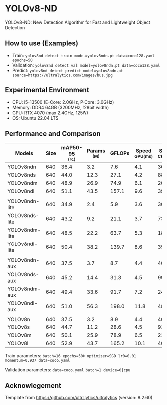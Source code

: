 # YOLOv8-ND
YOLOv8-ND: New Detection Algorithm for Fast and Lightweight Object Detection

## How to use (Examples)
* Train: `yolov8nd detect train model=yolov8ndn.pt data=coco128.yaml epochs=50`
* Validation: `yolov8nd detect val model=yolov8ndn.pt data=coco128.yaml`
* Predict: `yolov8nd detect predict model=yolov8ndn.pt source=https://ultralytics.com/images/bus.jpg`

## Experimental Environment
* CPU: i5-13500 (E-Core: 2.0GHz, P-Core: 3.0GHz)
* Memory: DDR4 64GB (3200MHz, 128bit width)
* GPU: RTX 4070 (max 2.4GHz, 125W)
* OS: Ubuntu 22.04 LTS

## Performance and Comparison

| Models            | Size  | mAP50-95<br><sup>(%)  | Params<br><sup>(M)| GFLOPs    | Speed<br><sup>GPU(ms) | Speed<br><sup>CPU(ms) |
|-------------------|-------|-----------------------|-------------------|-----------|-----------------------|-----------------------|
| YOLOv8ndn         | 640   | 36.4                  | 3.2               | 7.6       | 4.1                   | 36.9                  |
| YOLOv8nds         | 640   | 44.0                  | 12.3              | 27.1      | 4.2                   | 88.2                  |
| YOLOv8ndm         | 640   | 48.9                  | 26.9              | 74.9      | 6.1                   | 205.5                 |
| YOLOv8ndl         | 640   | 51.1                  | 43.5              | 157.1     | 9.6                   | 390.5                 |
|                   |       |                       |                   |           |                       |                       |
| YOLOv8ndn-lite    | 640   | 34.9                  | 2.4               | 5.9       | 3.6                   | 30.9                  |
| YOLOv8nds-lite    | 640   | 43.2                  | 9.2               | 21.1      | 3.7                   | 73.7                  |
| YOLOv8ndm-lite    | 640   | 48.5                  | 22.2              | 63.7      | 5.3                   | 181.4                 |
| YOLOv8ndl-lite    | 640   | 50.4                  | 38.2              | 139.7     | 8.6                   | 352.4                 |
|                   |       |                       |                   |           |                       |                       |
| YOLOv8ndn-aux     | 640   | 37.5                  | 3.7               | 8.7       | 4.4                   | 40.7                  |
| YOLOv8nds-aux     | 640   | 45.2                  | 14.4              | 31.3      | 4.5                   | 99.5                  |
| YOLOv8ndm-aux     | 640   | 49.4                  | 33.6              | 91.7      | 7.2                   | 245.1                 |
| YOLOv8ndl-aux     | 640   | 51.0                  | 56.3              | 198.0     | 11.8                  | 485.0                 |
|                   |       |                       |                   |           |                       |                       |
| YOLOv8n           | 640   | 37.5                  | 3.2               | 8.9       | 4.4                   | 40.9                  |
| YOLOv8s           | 640   | 44.7                  | 11.2              | 28.6      | 4.5                   | 91.5                  |
| YOLOv8m           | 640   | 50.1                  | 25.9              | 78.9      | 6.5                   | 215.1                 |
| YOLOv8l           | 640   | 52.9                  | 43.7              | 165.2     | 10.1                  | 406.5                 |

Train parameters: `batch=16 epochs=500 optimizer=SGD lr0=0.01 momentum=0.937 data=coco.yaml`

Validation parameters: `data=coco.yaml batch=1 device=0|cpu`


## Acknowlegement

Template from https://github.com/ultralytics/ultralytics (version: 8.2.60)
